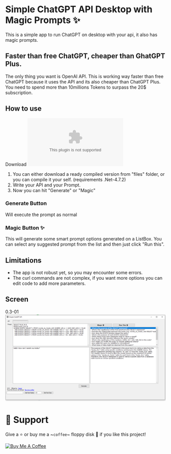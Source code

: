 # Simple ChatGPT API Desktop with Magic Prompts ✨
This is a simple app to run ChatGPT on desktop with your api, it also has magic prompts.

## Faster than free ChatGPT, cheaper than GhatGPT Plus.
The only thing you want is OpenAI API. This is working way faster than free ChatGPT because it uses the API and its also cheaper than ChatGPT Plus.
You need to spend more than 10millions Tokens to surpass the 20$ subscription.

## How to use
Download ![v0.4](https://github.com/Cranot/Simple-ChatGPT-API-Desktop/raw/main/files/Windows-v0.4.zip)
1) You can either download a ready compiled version from "files" folder, or you can compile it your self. (requirements .Net-4.7.2)
2) Write your API and your Prompt.
3) Now you can hit "Generate" or "Magic"

### Generate Button
Will execute the prompt as normal 

### Magic Button ✨
This will generate some smart prompt options generated on a ListBox.
You can select any suggested prompt from the list and then just click "Run this".

## Limitations
* The app is not robust yet, so you may encounter some errors.
* The curl commands are not complex, if you want more options you can edit code to add more parameters.

## Screen
0.3-01
![alt text](https://github.com/Cranot/Simple-ChatGPT-API-Desktop/raw/36024cce1001a71bfef447e89ac792f2c7843f21/files/assets/screen-v0-3-01.png)

# 🤝 Support

Give a ⭐️ or buy me a ~`coffee`~ floppy disk 💾 if you like this project!


<a href="https://www.buymeacoffee.com/dimitrismitsos" target="_blank" rel="noopener"><img src="https://cdn.buymeacoffee.com/buttons/v2/default-yellow.png" height="40" width="145" alt="Buy Me A Coffee"></a>
